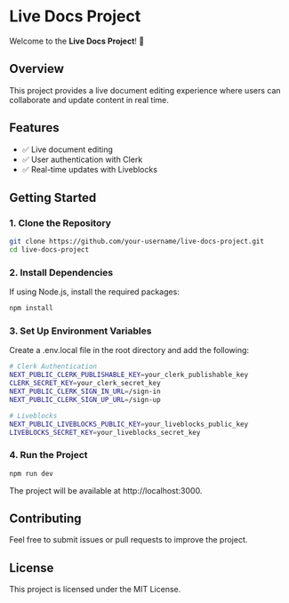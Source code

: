 # Live Docs Project

Welcome to the **Live Docs Project**! 🚀

## Overview
This project provides a live document editing experience where users can collaborate and update content in real time.

## Features
- ✅ Live document editing
- ✅ User authentication with Clerk
- ✅ Real-time updates with Liveblocks

## Getting Started

### 1. Clone the Repository
```bash
git clone https://github.com/your-username/live-docs-project.git
cd live-docs-project
```
### 2. Install Dependencies
If using Node.js, install the required packages:
```bash
npm install
```
### 3. Set Up Environment Variables
Create a .env.local file in the root directory and add the following:
```bash
# Clerk Authentication
NEXT_PUBLIC_CLERK_PUBLISHABLE_KEY=your_clerk_publishable_key
CLERK_SECRET_KEY=your_clerk_secret_key
NEXT_PUBLIC_CLERK_SIGN_IN_URL=/sign-in
NEXT_PUBLIC_CLERK_SIGN_UP_URL=/sign-up

# Liveblocks
NEXT_PUBLIC_LIVEBLOCKS_PUBLIC_KEY=your_liveblocks_public_key
LIVEBLOCKS_SECRET_KEY=your_liveblocks_secret_key
```
### 4. Run the Project
```bash
npm run dev
```
The project will be available at http://localhost:3000.

## Contributing
Feel free to submit issues or pull requests to improve the project.

## License
This project is licensed under the MIT License.
